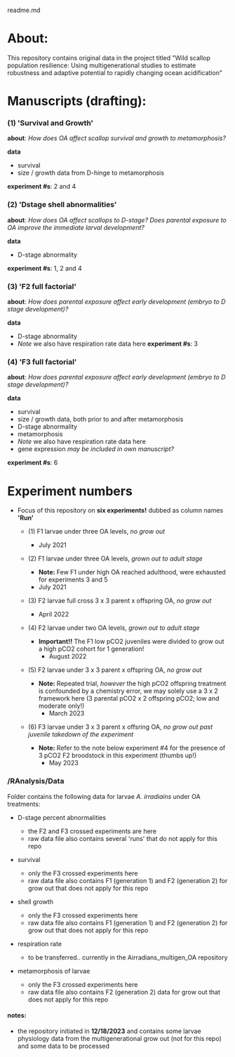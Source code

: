 readme.md

# About:
 This repository contains original data in the project titled "Wild scallop population resilience: Using multigenerational studies to estimate robustness and adaptive potential to rapidly changing ocean acidification"

# Manuscripts (drafting):

### (1) 'Survival and Growth'

 **about**: *How does OA affect scallop survival and growth to metamorphosis?*

 **data**
  - survival
  - size / growth data from D-hinge to metamorphosis

 **experiment #s**: 2 and 4

### (2) 'Dstage shell abnormalities'

 **about**: *How does OA affect scallops to D-stage? Does parental exposure to OA improve the immediate larval development?*

 **data**
  - D-stage abnormality

 **experiment #s**: 1, 2 and 4

### (3) 'F2 full factorial'

 **about**: *How does parental exposure affect early development (embryo to D stage development)?*

 **data**
  - D-stage abnormality
  - *Note* we also have respiration rate data here
 **experiment #s**: 3

### (4) 'F3 full factorial'

 **about**: *How does parental exposure affect early development (embryo to D stage development)?*

 **data**
  - survival
  - size / growth data, both prior to and after metamorphosis
  - D-stage abnormality
  - metamorphosis
  - *Note* we also have respiration rate data here
  - gene expression *may be included in own manuscript?*

 **experiment #s**: 6

# Experiment numbers

* Focus of this repository on **six experiments!** dubbed as column names **'Run'**

  - (1) F1 larvae under three OA levels, *no grow out*
    - July 2021

  - (2) F1 larvae under three OA levels, *grown out to adult stage*
    * **Note:** Few F1 under high OA reached adulthood, were exhausted for experiments 3 and 5
    - July 2021

  - (3) F2 larvae full cross 3 x 3 parent x offspring OA, *no grow out*
    - April 2022

  - (4) F2 larvae under two OA levels, *grown out to adult stage*
    * **Important!!** The F1 low pCO2 juveniles were divided to grow out a high pCO2 cohort for 1 generation!
      - August 2022

  - (5) F2 larvae under 3 x 3 parent x offspring OA, *no grow out*
    * **Note:** Repeated trial, *however* the high pCO2 offspring treatment is confounded by a chemistry error,
    we may solely use a 3 x 2 framework here (3 parental pCO2 x 2 offspring pCO2; low and moderate only!)
      - March 2023

  - (6) F3 larvae under 3 x 3 parent x offsring OA, *no grow out past juvenile takedown of the experiment*
    * **Note:** Refer to the note below experiment #4 for the presence of 3 pCO2 F2 broodstock in this experiment (thumbs up!)
      - May 2023


### /RAnalysis/Data

 Folder contains the following data for larvae *A. irradiains* under OA treatments:

* D-stage percent abnormalities

	- the F2 and F3 crossed experiments are here
	- raw data file also contains several 'runs' that do not apply for this repo

* survival

	- only the F3 crossed experiments here
	- raw data file also contains F1 (generation 1) and F2 (generation 2) for grow out that does not apply for this repo

* shell growth

	- only the F3 crossed experiments here
	- raw data file also contains F1 (generation 1) and F2 (generation 2) for grow out that does not apply for this repo

* respiration rate

	- to be transferred.. currently in the Airradians_multigen_OA repository

* metamorphosis of larvae

 	- only the F3 crossed experiments here
	- raw data file also contains F2 (generation 2) data for grow out that does not apply for this repo


#### notes:
- the repository initiated in **12/18/2023** and contains some larvae physiology data from the  multigenerational grow out (not for this repo) and some data to be processed
